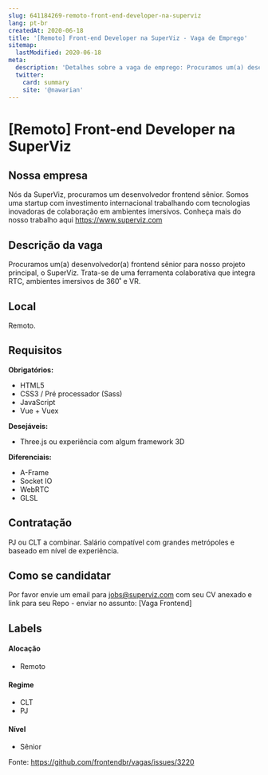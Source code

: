 ```yaml
---
slug: 641184269-remoto-front-end-developer-na-superviz
lang: pt-br
createdAt: 2020-06-18
title: '[Remoto] Front-end Developer na SuperViz - Vaga de Emprego'
sitemap:
  lastModified: 2020-06-18
meta:
  description: 'Detalhes sobre a vaga de emprego: Procuramos um(a) desenvolvedor(a) frontend sênior para nosso projeto principal, o SuperViz. Trata-se de uma ferramenta colaborativa que integra RTC, ambientes imersivos de 360˚ e VR.'
  twitter:
    card: summary
    site: '@nawarian'
---
```


# [Remoto] Front-end Developer na SuperViz

## Nossa empresa

Nós da SuperViz, procuramos um desenvolvedor frontend sênior.
Somos uma startup com investimento internacional trabalhando com tecnologias inovadoras de colaboração em ambientes imersivos. Conheça mais do nosso trabalho aqui https://www.superviz.com

## Descrição da vaga

Procuramos um(a) desenvolvedor(a) frontend sênior para nosso projeto principal, o SuperViz. Trata-se de uma ferramenta colaborativa que integra RTC, ambientes imersivos de 360˚ e VR.

## Local

Remoto.

## Requisitos

**Obrigatórios:**
- HTML5
- CSS3 / Pré processador (Sass)
- JavaScript
- Vue + Vuex

**Desejáveis:**

- Three.js ou experiência com algum framework 3D

**Diferenciais:**
- A-Frame
- Socket IO
- WebRTC
- GLSL

## Contratação

PJ ou CLT a combinar.
Salário compatível com grandes metrópoles e baseado em nível de experiência.

## Como se candidatar

Por favor envie um email para jobs@superviz.com com seu CV anexado e link para seu Repo - enviar no assunto: [Vaga Frontend]

## Labels
<!-- retire os labels que não fazem sentido à vaga -->

#### Alocação
- Remoto

#### Regime
- CLT
- PJ

#### Nível
- Sênior




Fonte: https://github.com/frontendbr/vagas/issues/3220